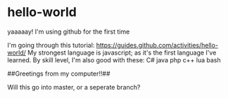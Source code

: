 # hello-world
yaaaaay! I'm using github for the first time

I'm going through this tutorial: https://guides.github.com/activities/hello-world/
My strongest language is javascript; as it's the first language I've learned.
By skill level, I'm also good with these:
C#
java
php
c++
lua
bash

##Greetings from my computer!!##

Will this go into master, or a seperate branch?
